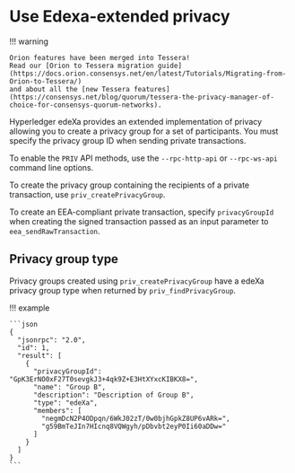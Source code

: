 # Use Edexa-extended privacy

!!! warning

```
Orion features have been merged into Tessera!
Read our [Orion to Tessera migration guide](https://docs.orion.consensys.net/en/latest/Tutorials/Migrating-from-Orion-to-Tessera/)
and about all the [new Tessera features](https://consensys.net/blog/quorum/tessera-the-privacy-manager-of-choice-for-consensys-quorum-networks).
```

Hyperledger edeXa provides an extended implementation of privacy allowing you to create a privacy group for a set of participants. You must specify the privacy group ID when sending private transactions.

To enable the `PRIV` API methods, use the `--rpc-http-api` or `--rpc-ws-api` command line options.

To create the privacy group containing the recipients of a private transaction, use `priv_createPrivacyGroup`.

To create an EEA-compliant private transaction, specify `privacyGroupId` when creating the signed transaction passed as an input parameter to `eea_sendRawTransaction`.

## Privacy group type

Privacy groups created using `priv_createPrivacyGroup` have a edeXa privacy group type when returned by `priv_findPrivacyGroup`.

!!! example

````
```json
{
  "jsonrpc": "2.0",
  "id": 1,
  "result": [
    {
      "privacyGroupId": "GpK3ErNO0xF27T0sevgkJ3+4qk9Z+E3HtXYxcKIBKX8=",
      "name": "Group B",
      "description": "Description of Group B",
      "type": "edeXa",
      "members": [
        "negmDcN2P4ODpqn/6WkJ02zT/0w0bjhGpkZ8UP6vARk=",
        "g59BmTeJIn7HIcnq8VQWgyh/pDbvbt2eyP0Ii60aDDw="
      ]
    }
  ]
}
```
````
